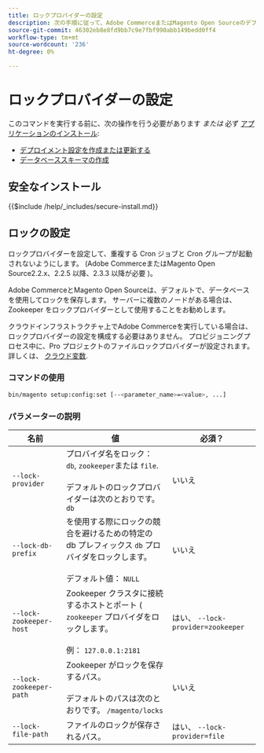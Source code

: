 ```yaml
---
title: ロックプロバイダーの設定
description: 次の手順に従って、Adobe CommerceまたはMagento Open Sourceのデプロイメントで重複する cron ジョブや cron グループが実行されないようにします。
source-git-commit: 46302eb8e8fd9bb7c9e7fbf990abb149bedd0ff4
workflow-type: tm+mt
source-wordcount: '236'
ht-degree: 0%

---
```



# ロックプロバイダーの設定

このコマンドを実行する前に、次の操作を行う必要があります *または* 必ず [アプリケーションのインストール](../advanced.md):

* [デプロイメント設定を作成または更新する](deployment.md)
* [データベーススキーマの作成](database.md)

## 安全なインストール

{{$include /help/_includes/secure-install.md}}

## ロックの設定

ロックプロバイダーを設定して、重複する Cron ジョブと Cron グループが起動されないようにします。 (Adobe CommerceまたはMagento Open Source2.2.x、2.2.5 以降、2.3.3 以降が必要 )。

Adobe CommerceとMagento Open Sourceは、デフォルトで、データベースを使用してロックを保存します。 サーバーに複数のノードがある場合は、 Zookeeper をロックプロバイダーとして使用することをお勧めします。

クラウドインフラストラクチャ上でAdobe Commerceを実行している場合は、ロックプロバイダーの設定を構成する必要はありません。 プロビジョニングプロセス中に、Pro プロジェクトのファイルロックプロバイダーが設定されます。 詳しくは、 [クラウド変数](https://devdocs.magento.com/cloud/env/variables-cloud.html).

### コマンドの使用

```bash
bin/magento setup:config:set [--<parameter_name>=<value>, ...]
```

### パラメーターの説明

| 名前 | 値 | 必須？ |
|--- |--- |--- |
| `--lock-provider` | プロバイダ名をロック： `db`, `zookeeper`または `file`.<br><br>デフォルトのロックプロバイダーは次のとおりです。 `db` | いいえ |
| `--lock-db-prefix` | を使用する際にロックの競合を避けるための特定の db プレフィックス `db` プロバイダをロックします。<br><br>デフォルト値： `NULL` | いいえ |
| `--lock-zookeeper-host` | Zookeeper クラスタに接続するホストとポート ( `zookeeper` プロバイダをロックします。<br><br>例： `127.0.0.1:2181` | はい、 `--lock-provider=zookeeper` |
| `--lock-zookeeper-path` | Zookeeper がロックを保存するパス。<br><br>デフォルトのパスは次のとおりです。 `/magento/locks` | いいえ |
| `--lock-file-path` | ファイルのロックが保存されるパス。 | はい、 `--lock-provider=file` |
